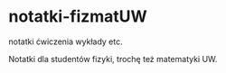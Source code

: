 # notatki-fizmatUW
notatki ćwiczenia wykłady etc. 

Notatki dla studentów fizyki, trochę też matematyki UW. 
